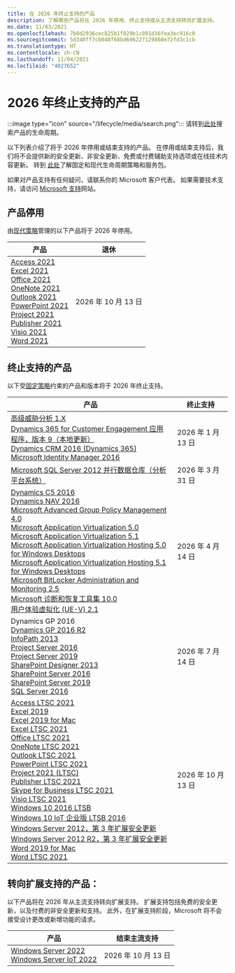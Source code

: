 ```yaml
---
title: 在 2026 年终止支持的产品
description: 了解哪些产品将在 2026 年停用、终止支持或从主流支持转向扩展支持。
ms.date: 11/03/2021
ms.openlocfilehash: 7b0d2936cec825b1f029b1c891d36fea3ec916c0
ms.sourcegitcommit: 5d340ff7cb048f68bd696227129860e72fd3c1cb
ms.translationtype: HT
ms.contentlocale: zh-CN
ms.lasthandoff: 11/04/2021
ms.locfileid: "4027652"
---
```

# <a name="products-ending-support-in-2026"></a>2026 年终止支持的产品

:::image type="icon" source="/lifecycle/media/search.png":::
请转到[此处](/lifecycle/products/)搜索产品的生命周期。

以下列表介绍了将于 2026 年停用或结束支持的产品。 在停用或结束支持后，我们将不会提供新的安全更新、非安全更新、免费或付费辅助支持选项或在线技术内容更新。 转到 [此处](/lifecycle/overview/product-end-of-support-overview)了解固定和现代生命周期策略和服务包。

如果对产品支持有任何疑问，请联系你的 Microsoft 客户代表。 如果需要技术支持，请访问 [Microsoft 支持](https://support.microsoft.com/contactus/?ws=support)网站。

## <a name="product-retirements"></a>产品停用

由[现代策略](/lifecycle/policies/modern)管理的以下产品将于 2026 年停用。

| 产品 | 退休 |
| --- | --- |
| [Access 2021](/lifecycle/products/access-2021?branch=live)<br>[Excel 2021](/lifecycle/products/excel-2021?branch=live)<br>[Office 2021](/lifecycle/products/office-2021?branch=live)<br>[OneNote 2021](/lifecycle/products/onenote-2021?branch=live)<br>[Outlook 2021](/lifecycle/products/outlook-2021?branch=live)<br>[PowerPoint 2021](/lifecycle/products/powerpoint-2021?branch=live)<br>[Project 2021](/lifecycle/products/project-2021?branch=live)<br>[Publisher 2021](/lifecycle/products/publisher-2021?branch=live)<br>[Visio 2021](/lifecycle/products/visio-2021?branch=live)<br>[Word 2021](/lifecycle/products/word-2021?branch=live)<br> | 2026 年 10 月 13 日 |




## <a name="products-reaching-end-of-support"></a>终止支持的产品

以下受[固定策略](/lifecycle/policies/fixed)约束的产品和版本将于 2026 年终止支持。

| 产品 | 终止支持 |
| --- | --- |
| [高级威胁分析 1.X](/lifecycle/products/advanced-threat-analytics-1x?branch=live)<br>[Dynamics 365 for Customer Engagement 应用程序，版本 9（本地更新）](/lifecycle/products/dynamics-365-for-customer-engagement-apps-version-9-onpremises-update?branch=live)<br>[Dynamics CRM 2016 (Dynamics 365)](/lifecycle/products/dynamics-crm-2016-dynamics-365?branch=live)<br>[Microsoft Identity Manager 2016](/lifecycle/products/microsoft-identity-manager-2016?branch=live)<br> | 2026 年 1 月 13 日 |
| [Microsoft SQL Server 2012 并行数据仓库（分析平台系统）](/lifecycle/products/microsoft-sql-server-2012-parallel-data-warehouse-analytics-platform-system?branch=live)<br> | 2026 年 3 月 31 日 |
| [Dynamics C5 2016](/lifecycle/products/dynamics-c5-2016?branch=live)<br>[Dynamics NAV 2016](/lifecycle/products/dynamics-nav-2016?branch=live)<br>[Microsoft Advanced Group Policy Management 4.0](/lifecycle/products/microsoft-advanced-group-policy-management-40?branch=live)<br>[Microsoft Application Virtualization 5.0](/lifecycle/products/microsoft-application-virtualization-50?branch=live)<br>[Microsoft Application Virtualization 5.1](/lifecycle/products/microsoft-application-virtualization-51?branch=live)<br>[Microsoft Application Virtualization Hosting 5.0 for Windows Desktops](/lifecycle/products/microsoft-application-virtualization-hosting-50?branch=live)<br>[Microsoft Application Virtualization Hosting 5.1 for Windows Desktops](/lifecycle/products/microsoft-application-virtualization-hosting-51?branch=live)<br>[Microsoft BitLocker Administration and Monitoring 2.5](/lifecycle/products/microsoft-bitlocker-administration-and-monitoring-25?branch=live)<br>[Microsoft 诊断和恢复工具集 10.0](/lifecycle/products/microsoft-diagnostics-and-recovery-toolset-100?branch=live)<br>[用户体验虚拟化 (UE-V) 2.1](/lifecycle/products/user-experience-virtualization-uev-21?branch=live)<br> | 2026 年 4 月 14 日 |
| Dynamics GP 2016[](/lifecycle/products/dynamics-gp-2016?branch=live)<br>[Dynamics GP 2016 R2](/lifecycle/products/dynamics-gp-2016-r2?branch=live)<br>[InfoPath 2013](/lifecycle/products/infopath-2013?branch=live)<br>[Project Server 2016](/lifecycle/products/project-server-2016?branch=live)<br>[Project Server 2019](/lifecycle/products/project-server-2019?branch=live)<br>[SharePoint Designer 2013](/lifecycle/products/sharepoint-designer-2013?branch=live)<br>[SharePoint Server 2016](/lifecycle/products/sharepoint-server-2016?branch=live)<br>[SharePoint Server 2019](/lifecycle/products/sharepoint-server-2019?branch=live)<br>[SQL Server 2016](/lifecycle/products/sql-server-2016?branch=live)<br> | 2026 年 7 月 14 日 |
| [Access LTSC 2021](/lifecycle/products/access-ltsc-2021?branch=live)<br>[Excel 2019](/lifecycle/products/excel-2019?branch=live)<br>[Excel 2019 for Mac](/lifecycle/products/excel-2019-for-mac?branch=live)<br>[Excel LTSC 2021](/lifecycle/products/excel-ltsc-2021?branch=live)<br>[Office LTSC 2021](/lifecycle/products/office-ltsc-2021?branch=live)<br>[OneNote LTSC 2021](/lifecycle/products/onenote-ltsc-2021?branch=live)<br>[Outlook LTSC 2021](/lifecycle/products/outlook-ltsc-2021?branch=live)<br>[PowerPoint LTSC 2021](/lifecycle/products/powerpoint-ltsc-2021?branch=live)<br>[Project 2021 (LTSC)](/lifecycle/products/project-2021-ltsc?branch=live)<br>[Publisher LTSC 2021](/lifecycle/products/publisher-ltsc-2021?branch=live)<br>[Skype for Business LTSC 2021](/lifecycle/products/skype-for-business-ltsc-2021?branch=live)<br>[Visio LTSC 2021](/lifecycle/products/visio-ltsc-2021?branch=live)<br>[Windows 10 2016 LTSB](/lifecycle/products/windows-10-2016-ltsb?branch=live)<br>[Windows 10 IoT 企业版 LTSB 2016](/lifecycle/products/windows-10-iot-enterprise-ltsb-2016?branch=live)<br>[Windows Server 2012，第 3 年扩展安全更新](/lifecycle/products/windows-server-2012?branch=live)<br>[Windows Server 2012 R2，第 3 年扩展安全更新](/lifecycle/products/windows-server-2012-r2?branch=live)<br>[Word 2019 for Mac](/lifecycle/products/word-2019-for-mac?branch=live)<br>[Word LTSC 2021](/lifecycle/products/word-ltsc-2021?branch=live)<br> | 2026 年 10 月 13 日 |


## <a name="products-moving-to-extended-support"></a>转向扩展支持的产品：

以下产品将在 2026 年从主流支持转向扩展支持。 扩展支持包括免费的安全更新，以及付费的非安全更新和支持。 此外，在扩展支持阶段，Microsoft 将不会接受设计更改或新增功能的请求。

| 产品 | 结束主流支持 |
| --- | --- |
| [Windows Server 2022](/lifecycle/products/windows-server-2022?branch=live)<br>[Windows Server IoT 2022](/lifecycle/products/windows-server-iot-2022?branch=live)<br> | 2026 年 10 月 13 日 |

